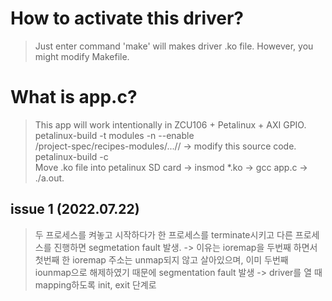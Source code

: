 # How to activate this driver?
> Just enter command 'make' will makes driver .ko file. However, you might modify Makefile.
# What is app.c?
> This app will work intentionally in ZCU106 + Petalinux + AXI GPIO. <br>
> petalinux-build -t modules -n <module name> --enable <br>
> <petalinux-project directory>/project-spec/recipes-modules/.../<module name>/<module name.c> -> modify this source code. <br>
> petalinux-build -c <module name> <br>
> Move .ko file into petalinux SD card -> insmod *.ko -> gcc app.c -> ./a.out. 

  
## issue 1 (2022.07.22)
> 두 프로세스를 켜놓고 시작하다가 한 프로세스를 terminate시키고 다른 프로세스를 진행하면 segmetation fault 발생. -> 이유는 ioremap을 두번째 하면서 첫번째 한 ioremap 주소는 unmap되지 않고 살아있으며, 이미 두번째 iounmap으로 해제하였기 때문에 segmentation fault 발생 -> driver를 열 때 mapping하도록 init, exit 단계로 
